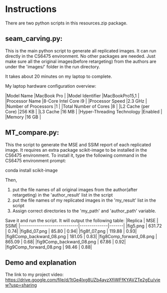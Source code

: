 # Instructions

There are two python scripts in this resources.zip package.

## seam_carving.py:

This is the main python script to generate all replicated images. It can run directly in the CS6475 environment. No other packages are needed. Just make sure all the original images(before retargeting) from the authors are under the 'images/' folder in the run directory.

It takes about 20 minutes on my laptop to complete.

My laptop hardware configuration overview:

|Model Name                        |MacBook Pro           |
|Model Identifier                |MacBookPro15,1        |
|Processor Name                    |8-Core Intel Core i9  |
|Processor Speed                |2.3 GHz               |
|Number of Processors            |1                     |
|Total Number of Cores            |8                     |
|L2 Cache (per Core)            |256 KB                |
|L3 Cache                        |16 MB                 |
|Hyper-Threading Technology        |Enabled               |
|Memory                            |16 GB                 |

## MT_compare.py:

This the script to generate the MSE and SSIM report of each replicated image. It requires an extra package scikit-image to be installed in the CS6475 environment. To install it, type the following command in the CS6475 environment prompt:

conda install scikit-image

Then,

1. put the file names of all original images from the author(after retargeting) in the 'author_result' list in the script
2. put the file names of my replicated images in the 'my_result' list in the script
3. Assign correct directories to the 'my_path' and 'author_path' variable.

Save it and run the script. It will output the following table:
|Replica                      |        MSE   |   SSIM|
|-----------------------------|--------------|-------|
|fig5.png                     |     631.72   |   0.74|
|fig8d_07.png                 |      85.80   |   0.94|
|fig8f_07.png                 |     119.88   |   0.93|
|fig8Comp_backward_08.png     |     181.05   |   0.83|
|fig8Comp_forward_08.png      |     865.09   |   0.68|
|fig9Comp_backward_08.png     |      67.86   |   0.92|
|fig9Comp_forward_08.png      |      98.46   |   0.88|

## Demo and explanation

The link to my project video:
<https://drive.google.com/file/d/1tGe4Ixg8UZb4ayzXfiWFfKYAVZTe2gEu/view?usp=sharing>
